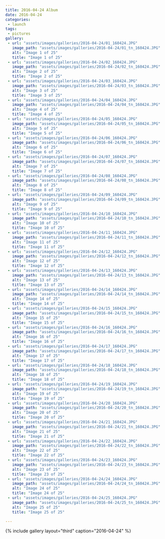 ```yaml
---
title: 2016-04-24 Album
date: 2016-04-24
categories:
 - launch
tags:
 - pictures
gallery:
 - url: "assets/images/galleries/2016-04-24/01_160424.JPG"
   image_path: "assets/images/galleries/2016-04-24/01_tn_160424.JPG"
   alt: "Image 1 of 25"
   title: "Image 1 of 25"
 - url: "assets/images/galleries/2016-04-24/02_160424.JPG"
   image_path: "assets/images/galleries/2016-04-24/02_tn_160424.JPG"
   alt: "Image 2 of 25"
   title: "Image 2 of 25"
 - url: "assets/images/galleries/2016-04-24/03_160424.JPG"
   image_path: "assets/images/galleries/2016-04-24/03_tn_160424.JPG"
   alt: "Image 3 of 25"
   title: "Image 3 of 25"
 - url: "assets/images/galleries/2016-04-24/04_160424.JPG"
   image_path: "assets/images/galleries/2016-04-24/04_tn_160424.JPG"
   alt: "Image 4 of 25"
   title: "Image 4 of 25"
 - url: "assets/images/galleries/2016-04-24/05_160424.JPG"
   image_path: "assets/images/galleries/2016-04-24/05_tn_160424.JPG"
   alt: "Image 5 of 25"
   title: "Image 5 of 25"
 - url: "assets/images/galleries/2016-04-24/06_160424.JPG"
   image_path: "assets/images/galleries/2016-04-24/06_tn_160424.JPG"
   alt: "Image 6 of 25"
   title: "Image 6 of 25"
 - url: "assets/images/galleries/2016-04-24/07_160424.JPG"
   image_path: "assets/images/galleries/2016-04-24/07_tn_160424.JPG"
   alt: "Image 7 of 25"
   title: "Image 7 of 25"
 - url: "assets/images/galleries/2016-04-24/08_160424.JPG"
   image_path: "assets/images/galleries/2016-04-24/08_tn_160424.JPG"
   alt: "Image 8 of 25"
   title: "Image 8 of 25"
 - url: "assets/images/galleries/2016-04-24/09_160424.JPG"
   image_path: "assets/images/galleries/2016-04-24/09_tn_160424.JPG"
   alt: "Image 9 of 25"
   title: "Image 9 of 25"
 - url: "assets/images/galleries/2016-04-24/10_160424.JPG"
   image_path: "assets/images/galleries/2016-04-24/10_tn_160424.JPG"
   alt: "Image 10 of 25"
   title: "Image 10 of 25"
 - url: "assets/images/galleries/2016-04-24/11_160424.JPG"
   image_path: "assets/images/galleries/2016-04-24/11_tn_160424.JPG"
   alt: "Image 11 of 25"
   title: "Image 11 of 25"
 - url: "assets/images/galleries/2016-04-24/12_160424.JPG"
   image_path: "assets/images/galleries/2016-04-24/12_tn_160424.JPG"
   alt: "Image 12 of 25"
   title: "Image 12 of 25"
 - url: "assets/images/galleries/2016-04-24/13_160424.JPG"
   image_path: "assets/images/galleries/2016-04-24/13_tn_160424.JPG"
   alt: "Image 13 of 25"
   title: "Image 13 of 25"
 - url: "assets/images/galleries/2016-04-24/14_160424.JPG"
   image_path: "assets/images/galleries/2016-04-24/14_tn_160424.JPG"
   alt: "Image 14 of 25"
   title: "Image 14 of 25"
 - url: "assets/images/galleries/2016-04-24/15_160424.JPG"
   image_path: "assets/images/galleries/2016-04-24/15_tn_160424.JPG"
   alt: "Image 15 of 25"
   title: "Image 15 of 25"
 - url: "assets/images/galleries/2016-04-24/16_160424.JPG"
   image_path: "assets/images/galleries/2016-04-24/16_tn_160424.JPG"
   alt: "Image 16 of 25"
   title: "Image 16 of 25"
 - url: "assets/images/galleries/2016-04-24/17_160424.JPG"
   image_path: "assets/images/galleries/2016-04-24/17_tn_160424.JPG"
   alt: "Image 17 of 25"
   title: "Image 17 of 25"
 - url: "assets/images/galleries/2016-04-24/18_160424.JPG"
   image_path: "assets/images/galleries/2016-04-24/18_tn_160424.JPG"
   alt: "Image 18 of 25"
   title: "Image 18 of 25"
 - url: "assets/images/galleries/2016-04-24/19_160424.JPG"
   image_path: "assets/images/galleries/2016-04-24/19_tn_160424.JPG"
   alt: "Image 19 of 25"
   title: "Image 19 of 25"
 - url: "assets/images/galleries/2016-04-24/20_160424.JPG"
   image_path: "assets/images/galleries/2016-04-24/20_tn_160424.JPG"
   alt: "Image 20 of 25"
   title: "Image 20 of 25"
 - url: "assets/images/galleries/2016-04-24/21_160424.JPG"
   image_path: "assets/images/galleries/2016-04-24/21_tn_160424.JPG"
   alt: "Image 21 of 25"
   title: "Image 21 of 25"
 - url: "assets/images/galleries/2016-04-24/22_160424.JPG"
   image_path: "assets/images/galleries/2016-04-24/22_tn_160424.JPG"
   alt: "Image 22 of 25"
   title: "Image 22 of 25"
 - url: "assets/images/galleries/2016-04-24/23_160424.JPG"
   image_path: "assets/images/galleries/2016-04-24/23_tn_160424.JPG"
   alt: "Image 23 of 25"
   title: "Image 23 of 25"
 - url: "assets/images/galleries/2016-04-24/24_160424.JPG"
   image_path: "assets/images/galleries/2016-04-24/24_tn_160424.JPG"
   alt: "Image 24 of 25"
   title: "Image 24 of 25"
 - url: "assets/images/galleries/2016-04-24/25_160424.JPG"
   image_path: "assets/images/galleries/2016-04-24/25_tn_160424.JPG"
   alt: "Image 25 of 25"
   title: "Image 25 of 25"

---
```


{% include gallery layout="third" caption="2016-04-24" %}
